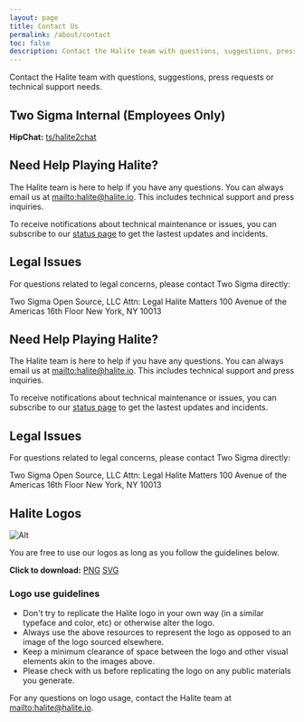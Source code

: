```yaml
---
layout: page
title: Contact Us
permalink: /about/contact
toc: false
description: Contact the Halite team with questions, suggestions, press requests or technical support needs.
---
```


Contact the Halite team with questions, suggestions, press requests or technical support needs.

## Two Sigma Internal (Employees Only)

**HipChat:** [ts/halite2chat](ts/halite2chat)


## Need Help Playing Halite?

The Halite team is here to help if you have any questions. You can always email us at <mailto:halite@halite.io>. This includes technical support and press inquiries.

To receive notifications about technical maintenance or issues, you can subscribe to our [status page](halite.statuspage.io) to get the lastest updates and incidents.

## Legal Issues

For questions related to legal concerns, please contact Two Sigma directly:

Two Sigma Open Source, LLC
Attn: Legal Halite Matters
100 Avenue of the Americas
16th Floor
New York, NY 10013

## Need Help Playing Halite?

The Halite team is here to help if you have any questions. You can always email us at <mailto:halite@halite.io>. This includes technical support and press inquiries.

To receive notifications about technical maintenance or issues, you can subscribe to our [status page](halite.statuspage.io) to get the lastest updates and incidents.

## Legal Issues

For questions related to legal concerns, please contact Two Sigma directly:

Two Sigma Open Source, LLC
Attn: Legal Halite Matters
100 Avenue of the Americas
16th Floor
New York, NY 10013

## Halite Logos

![Alt](/assets/images/full_logo.png "LOGO")

You are free to use our logos as long as you follow the guidelines below.

**Click to download:** [PNG](/assets/images/full_logo.png)  [SVG](/assets/images/full_logo.svg)

### Logo use guidelines

* Don't try to replicate the Halite logo in your own way (in a similar typeface and color, etc) or otherwise alter the logo.
* Always use the above resources to represent the logo as opposed to an image of the logo sourced elsewhere.
* Keep a minimum clearance of space between the logo and other visual elements akin to the images above.
* Please check with us before replicating the logo on any public materials you generate.

For any questions on logo usage, contact the Halite team at <mailto:halite@halite.io>.

